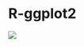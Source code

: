 # R-ggplot2
<img src="https://cdn.rawgit.com/JingqiL/R-ggplot2/6a92b3cc/mmexport1491078459812.jpg">
